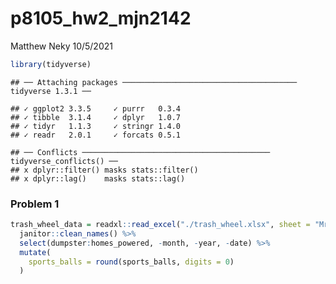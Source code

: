 p8105\_hw2\_mjn2142
================
Matthew Neky
10/5/2021

``` r
library(tidyverse)
```

    ## ── Attaching packages ─────────────────────────────────────── tidyverse 1.3.1 ──

    ## ✓ ggplot2 3.3.5     ✓ purrr   0.3.4
    ## ✓ tibble  3.1.4     ✓ dplyr   1.0.7
    ## ✓ tidyr   1.1.3     ✓ stringr 1.4.0
    ## ✓ readr   2.0.1     ✓ forcats 0.5.1

    ## ── Conflicts ────────────────────────────────────────── tidyverse_conflicts() ──
    ## x dplyr::filter() masks stats::filter()
    ## x dplyr::lag()    masks stats::lag()

### Problem 1

``` r
trash_wheel_data = readxl::read_excel("./trash_wheel.xlsx", sheet = "Mr. Trash Wheel") %>%
  janitor::clean_names() %>%
  select(dumpster:homes_powered, -month, -year, -date) %>%
  mutate(
    sports_balls = round(sports_balls, digits = 0)
  )
```

